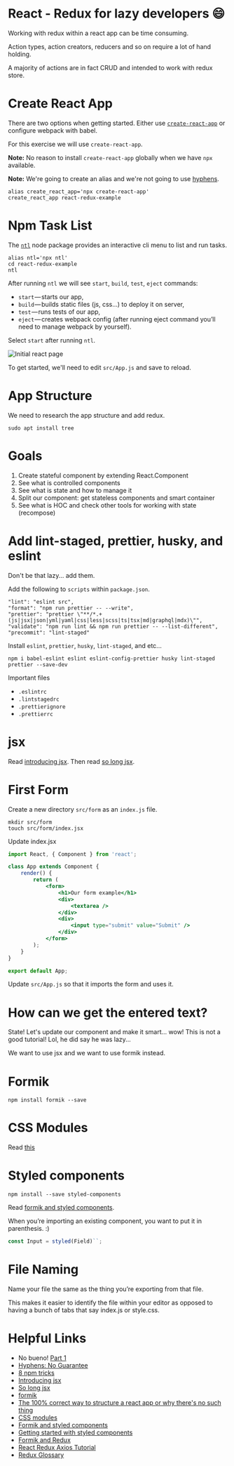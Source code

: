 # React - Redux for lazy developers :smile:
Working with redux within a react app can be time consuming.

Action types, action creators, reducers and so on require a lot of hand holding.

A majority of actions are in fact CRUD and intended to work with redux store.

# Create React App
There are two options when getting started. Either use [`create-react-app`](https://github.com/facebook/create-react-app) or configure webpack with babel.

For this exercise we will use `create-react-app`.

**Note:** No reason to install `create-react-app` globally when we have `npx` available.

**Note:** We're going to create an alias and we're not going to use [hyphens](https://unix.stackexchange.com/questions/168221/are-there-problems-with-hyphens-in-functions-aliases-and-executables).
```
alias create_react_app='npx create-react-app'
create_react_app react-redux-example
```

# Npm Task List
The [`ntl`](https://www.npmjs.com/package/ntl) node package provides an interactive cli menu to list and run tasks.
```
alias ntl='npx ntl'
cd react-redux-example
ntl
```

After running `ntl` we will see `start`, `build`, `test`, `eject` commands:

* `start` — starts our app,
* `build` — builds static files (js, css…) to deploy it on server,
* `test` — runs tests of our app,
* `eject` — creates webpack config (after running eject command you’ll need to manage webpack by yourself).

Select `start` after running `ntl`.

![Initial react page](img/initial-react-page.png)

To get started, we'll need to edit `src/App.js` and save to reload.

# App Structure
We need to research the app structure and add redux.

```
sudo apt install tree
```

# Goals
1. Create stateful component by extending React.Component
2. See what is controlled components
3. See what is state and how to manage it
4. Split our component: get stateless components and smart container
5. See what is HOC and check other tools for working with state (recompose)

# Add lint-staged, prettier, husky, and eslint
Don't be that lazy... add them.

Add the following to `scripts` within `package.json`.

```
"lint": "eslint src",
"format": "npm run prettier -- --write",
"prettier": "prettier \"**/*.+(js|jsx|json|yml|yaml|css|less|scss|ts|tsx|md|graphql|mdx)\"",
"validate": "npm run lint && npm run prettier -- --list-different",
"precommit": "lint-staged"
```

Install `eslint`, `prettier`, `husky`, `lint-staged`, and etc...

```
npm i babel-eslint eslint eslint-config-prettier husky lint-staged prettier --save-dev
```

Important files
* `.eslintrc`
* `.lintstagedrc`
* `.prettierignore`
* `.prettierrc`

# jsx
Read [introducing jsx](https://reactjs.org/docs/introducing-jsx.html).
Then read [so long jsx](https://github.com/facebook/create-react-app/issues/87#issuecomment-234627904).

# First Form
Create a new directory `src/form` as an `index.js` file.

```
mkdir src/form
touch src/form/index.jsx
```
Update index.jsx
```jsx
import React, { Component } from 'react';

class App extends Component {
    render() {
        return (
            <form>
                <h1>Our form example</h1>
                <div>
                    <textarea />
                </div>
                <div>
                    <input type="submit" value="Submit" />
                </div>
            </form>
        );
    }
}

export default App;
```

Update `src/App.js` so that it imports the form and uses it.

# How can we get the entered text?
State! Let's update our component and make it smart... wow! This is not a good tutorial! Lol, he did say he was lazy...

We want to use jsx and we want to use formik instead.

# Formik
```
npm install formik --save
```

# CSS Modules
Read [this](https://blog.pusher.com/css-modules-react/)

# Styled components
```
npm install --save styled-components
```

Read [formik and styled components](https://medium.com/teamsubchannel/react-formik-styled-components-add78b37971f).

When you’re importing an existing component, you want to put it in parenthesis. :)
```jsx
const Input = styled(Field)``;
```



# File Naming
Name your file the same as the thing you’re exporting from that file.

This makes it easier to identify the file within your editor as opposed to having a bunch of tabs that say index.js or style.css.

# Helpful Links
* No bueno! [Part 1](https://hackernoon.com/react-redux-for-lazy-developers-b551f16a456f)
* [Hyphens: No Guarantee](https://unix.stackexchange.com/questions/168221/are-there-problems-with-hyphens-in-functions-aliases-and-executables)
* [8 npm tricks](https://medium.freecodecamp.org/8-npm-tricks-you-can-use-to-impress-your-colleagues-dbdae1ef5f9e)
* [Introducing jsx](https://reactjs.org/docs/introducing-jsx.html)
* [So long jsx](https://github.com/facebook/create-react-app/issues/87#issuecomment-234627904)
* [formik](https://jaredpalmer.com/formik/docs/overview)
* [The 100% correct way to structure a react app or why there's no such thing](https://hackernoon.com/the-100-correct-way-to-structure-a-react-app-or-why-theres-no-such-thing-3ede534ef1ed)
* [CSS modules](https://blog.pusher.com/css-modules-react/)
* [Formik and styled components](https://medium.com/teamsubchannel/react-formik-styled-components-add78b37971f)
* [Getting started with styled components](https://medium.com/styled-components/styled-components-getting-started-c9818acbcbbd)
* [Formik and Redux](https://github.com/jaredpalmer/formik/issues/265)
* [React Redux Axios Tutorial](https://appdividend.com/2018/06/15/react-redux-axios-tutorial-example)
* [Redux Glossary](https://github.com/reduxjs/redux/blob/master/docs/Glossary.md)